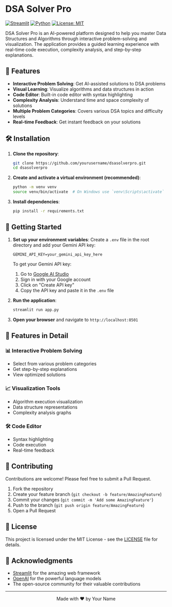 # DSA Solver Pro

[![Streamlit](https://img.shields.io/badge/Streamlit-FF4B4B?style=for-the-badge&logo=Streamlit&logoColor=white)](https://streamlit.io/)
[![Python](https://img.shields.io/badge/Python-3.8+-blue?style=for-the-badge&logo=python&logoColor=white)](https://www.python.org/)
[![License: MIT](https://img.shields.io/badge/License-MIT-yellow.svg?style=for-the-badge)](https://opensource.org/licenses/MIT)

DSA Solver Pro is an AI-powered platform designed to help you master Data Structures and Algorithms through interactive problem-solving and visualization. The application provides a guided learning experience with real-time code execution, complexity analysis, and step-by-step explanations.

## 🚀 Features

- **Interactive Problem Solving**: Get AI-assisted solutions to DSA problems
- **Visual Learning**: Visualize algorithms and data structures in action
- **Code Editor**: Built-in code editor with syntax highlighting
- **Complexity Analysis**: Understand time and space complexity of solutions
- **Multiple Problem Categories**: Covers various DSA topics and difficulty levels
- **Real-time Feedback**: Get instant feedback on your solutions

## 🛠️ Installation

1. **Clone the repository**:
   ```bash
   git clone https://github.com/yourusername/dsasolverpro.git
   cd dsasolverpro
   ```

2. **Create and activate a virtual environment (recommended)**:
   ```bash
   python -m venv venv
   source venv/bin/activate  # On Windows use `venv\Scripts\activate`
   ```

3. **Install dependencies**:
   ```bash
   pip install -r requirements.txt
   ```

## 🚀 Getting Started

1. **Set up your environment variables**:
   Create a `.env` file in the root directory and add your Gemini API key:
   ```
   GEMINI_API_KEY=your_gemini_api_key_here
   ```
   
   To get your Gemini API key:
   1. Go to [Google AI Studio](https://makersuite.google.com/app/apikey)
   2. Sign in with your Google account
   3. Click on "Create API key"
   4. Copy the API key and paste it in the `.env` file

2. **Run the application**:
   ```bash
   streamlit run app.py
   ```

3. **Open your browser** and navigate to `http://localhost:8501`

## 🧩 Features in Detail

### 📊 Interactive Problem Solving
- Select from various problem categories
- Get step-by-step explanations
- View optimized solutions

### 📈 Visualization Tools
- Algorithm execution visualization
- Data structure representations
- Complexity analysis graphs

### 🛠️ Code Editor
- Syntax highlighting
- Code execution
- Real-time feedback

## 🤝 Contributing

Contributions are welcome! Please feel free to submit a Pull Request.

1. Fork the repository
2. Create your feature branch (`git checkout -b feature/AmazingFeature`)
3. Commit your changes (`git commit -m 'Add some AmazingFeature'`)
4. Push to the branch (`git push origin feature/AmazingFeature`)
5. Open a Pull Request

## 📄 License

This project is licensed under the MIT License - see the [LICENSE](LICENSE) file for details.

## 🙏 Acknowledgments

- [Streamlit](https://streamlit.io/) for the amazing web framework
- [OpenAI](https://openai.com/) for the powerful language models
- The open-source community for their valuable contributions

---

<div align="center">
  Made with ❤️ by Your Name
</div>
